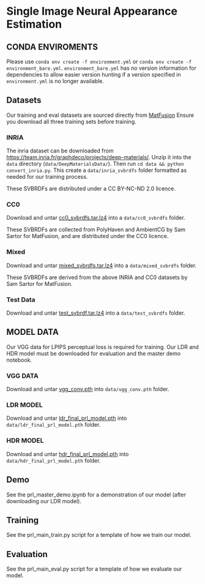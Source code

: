 # Single Image Neural Appearance Estimation

## CONDA ENVIROMENTS
Please use `conda env create -f environment.yml` or `conda env create -f environment_bare.yml`.
`environment_bare.yml` has no version information for dependencies to allow easier version hunting if a version specified in `environment.yml` is no longer available.

## Datasets

Our training and eval datasets are sourced directly from [MatFusion](https://github.com/samsartor/matfusion)
Ensure you download all three training sets before training.

### INRIA

The inria dataset can be downloaded from https://team.inria.fr/graphdeco/projects/deep-materials/. Unzip it into the `data` directory (`data/DeepMaterialsData/`).
Then run `cd data && python convert_inria.py`. This create a `data/inria_svbrdfs` folder formatted as needed for our training process.

These SVBRDFs are distributed under a CC BY-NC-ND 2.0 licence.

### CC0

Download and untar [cc0_svbrdfs.tar.lz4](https://www.cs.wm.edu/~ppeers/publications/Sartor2023MFA/data/cc0_svbrdfs.tar.lz4) into a `data/cc0_svbrdfs` folder.

These SVBRDFs are collected from PolyHaven and AmbientCG by Sam Sartor for MatFusion, and are distributed under the CC0 licence.

### Mixed

Download and untar [mixed_svbrdfs.tar.lz4](https://www.cs.wm.edu/~ppeers/publications/Sartor2023MFA/data/mixed_svbrdfs.tar.lz4) into a `data/mixed_svbrdfs` folder.

These SVBRDFs are derived from the above INRIA and CC0 datasets by Sam Sartor for MatFusion.

### Test Data

Download and untar [test_svbrdf.tar.lz4](https://www.cs.wm.edu/~ppeers/publications/Sartor2023MFA/data/test_svbrdfs.tar.lz4) into a `data/test_svbrdfs` folder.

## MODEL DATA

Our VGG data for LPIPS perceptual loss is required for training.
Our LDR and HDR model must be downloaded for evaluation and the master demo notebook.

### VGG DATA

Download and untar [vgg_conv.pth](https://drive.google.com/file/d/1hW6cGkmxr1XQPDJ_61atnXwO2yBuJMTZ/view?usp=sharing) into `data/vgg_conv.pth` folder.

### LDR MODEL

Download and untar [ldr_final_prl_model.pth](https://drive.google.com/file/d/1tdnetJpXWmtPkjB5rNCeIahkdLaFD9pJ/view?usp=sharing) into `data/ldr_final_prl_model.pth` folder.


### HDR MODEL

Download and untar [hdr_final_prl_model.pth](https://drive.google.com/file/d/1RE-qpABPiLN0RTxKjR02hGAXRR1VKMUl/view?usp=sharing) into `data/hdr_final_prl_model.pth` folder.

## Demo

See the prl_master_demo.ipynb for a demonstration of our model (after downloading our LDR model).


## Training

See the prl_main_train.py script for a template of how we train our model.

## Evaluation

See the prl_main_eval.py script for a template of how we evaluate our model.
